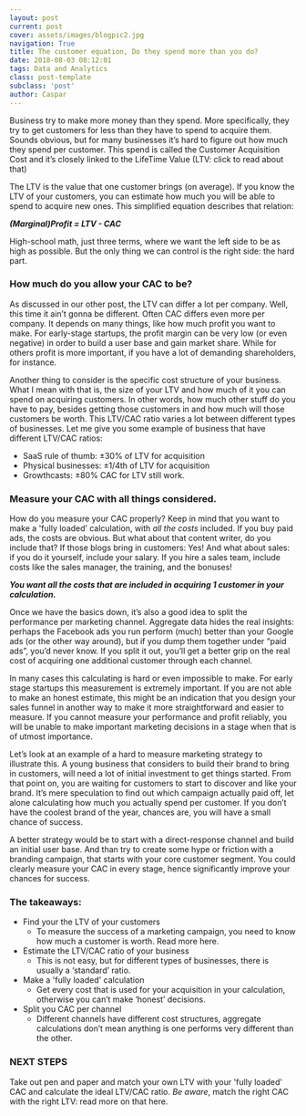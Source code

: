 ```yaml
---
layout: post
current: post
cover: assets/images/blogpic2.jpg
navigation: True
title: The customer equation, Do they spend more than you do?
date: 2018-08-03 08:12:01
tags: Data and Analytics
class: post-template
subclass: 'post'
author: Caspar
---
```


Business try to make more money than they spend. More specifically, they try to get customers for less than they have to spend to acquire them. Sounds obvious, but for many businesses it’s hard to figure out how much they spend per customer. This spend is called the Customer Acquisition Cost and it’s closely linked to the LifeTime Value (LTV: click to read about that)

The LTV is the value that one customer brings (on average). If you know the LTV of your customers, you can estimate how much you will be able to spend to acquire new ones. This simplified equation describes that relation:

***(Marginal)Profit = LTV - CAC***

High-school math, just three terms, where we want the left side to be as high as possible. But the only thing we can control is the right side: the hard part.

### How much do you allow your CAC to be?

As discussed in our other post, the LTV can differ a lot per company. Well, this time it ain’t gonna be different. Often CAC differs even more per company. It depends on many things, like how much profit you want to make. For early-stage startups, the profit margin can be very low (or even negative) in order to build a user base and gain market share. While for others profit is more important, if you have a lot of demanding shareholders, for instance. 

Another thing to consider is the specific cost structure of your business. What I mean with that is, the size of your LTV and how much of it you can spend on acquiring customers. In other words, how much other stuff do you have to pay, besides getting those customers in and how much will those customers be worth. This LTV/CAC ratio varies a lot between different types of businesses. 
Let me give you some example of business that have different LTV/CAC ratios:

- SaaS rule of thumb: ±30% of LTV for acquisition
- Physical businesses: ±1/4th of LTV for acquisition 
- Growthcasts: ±80% CAC for LTV still work.


### Measure your CAC with all things considered.

How do you measure your CAC properly? Keep in mind that you want to make a 'fully loaded’ calculation, with *all the costs* included. If you buy paid ads, the costs are obvious. But what about that content writer, do you include that? If those blogs bring in customers: Yes! And what about sales: if you do it yourself, include your salary. If you hire a sales team, include costs like the sales manager, the training, and the bonuses! 

***You want all the costs that are included in acquiring 1 customer in your calculation.***

Once we have the basics down, it’s also a good idea to split the performance per marketing channel. Aggregate data hides the real insights: perhaps the Facebook ads you run perform (much) better than your Google ads (or the other way around), but if you dump them together under “paid ads”, you’d never know. If you split it out, you’ll get a better grip on the real cost of acquiring one additional customer through each channel. 

In many cases this calculating is hard or even impossible to make. For early stage startups this measurement is extremely important. If you are not able to make an honest estimate, this might be an indication that you design your sales funnel in another way to make it more straightforward and easier to measure. If you cannot measure your performance and profit reliably, you will be unable to make important marketing decisions in a stage when that is of utmost importance. 

Let’s look at an example of a hard to measure marketing strategy to illustrate this. A young business that considers to build their brand to bring in customers, will need a lot of initial investment to get things started. From that point on, you are waiting for customers to start to discover and like your brand. It’s mere speculation to find out which campaign actually paid off, let alone calculating how much you actually spend per customer. If you don’t have the coolest brand of the year, chances are, you will have a small chance of success.

A better strategy would be to start with a direct-response channel and build an initial user base. And than try to create some hype or friction with a branding campaign, that starts with your core customer segment. You could clearly measure your CAC in every stage, hence significantly improve your chances for success.


### The takeaways:
- Find your the LTV of your customers
  - To measure the success of a marketing campaign, you need to know how much a customer is worth. Read more here.
- Estimate the LTV/CAC ratio of your business
  - This is not easy, but for different types of businesses, there is usually a ‘standard’ ratio.
- Make a 'fully loaded' calculation
  - Get every cost that is used for your acquisition in your calculation, otherwise you can’t make ‘honest’ decisions.
- Split you CAC per channel
  - Different channels have different cost structures, aggregate calculations don’t mean anything is one performs very different than the other.


### NEXT STEPS

Take out pen and paper and match your own LTV with your 'fully loaded' CAC and calculate the ideal LTV/CAC ratio. *Be aware*, match the right CAC with the right LTV: read more on that here.
